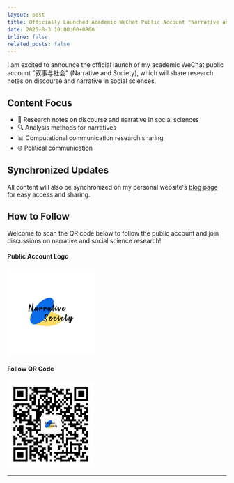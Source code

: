 ```yaml
---
layout: post
title: Officially Launched Academic WeChat Public Account "Narrative and Society" 📚
date: 2025-8-3 10:00:00+0800
inline: false
related_posts: false
---
```


I am excited to announce the official launch of my academic WeChat public account "叙事与社会" (Narrative and Society), which will share research notes on discourse and narrative in social sciences.

## Content Focus
- 📖 Research notes on discourse and narrative in social sciences
- 🔍 Analysis methods for narratives
- 📊 Computational communication research sharing
- 🌐 Political communication

## Synchronized Updates
All content will also be synchronized on my personal website's [blog page](https://yangdong-liu.github.io/blog/) for easy access and sharing.

## How to Follow
Welcome to scan the QR code below to follow the public account and join discussions on narrative and social science research!

<div class="row">
  <div class="col-sm-6">
    <h4>Public Account Logo</h4>
    <img src="/assets/img/wechat-logo.png" alt="Narrative and Society WeChat Logo" class="img-fluid" style="max-width: 200px;">
  </div>
  <div class="col-sm-6">
    <h4>Follow QR Code</h4>
    <img src="/assets/img/wechat-qr.png" alt="WeChat QR Code" class="img-fluid" style="max-width: 200px;">
  </div>
</div>

---



